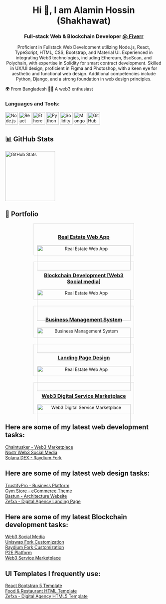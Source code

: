 <h1 align="center">Hi 👋, I am Alamin Hossin (Shakhawat) </h1>
<h3 align="center">Full-stack Web & Blockchain Developer <a href="https://fiverr.com">@ Fiverr</a></h3>

<p align="center">Proficient in Fullstack Web Development utilizing Node.js, React, TypeScript, HTML, CSS, Bootstrap,
    and Material UI. Experienced in integrating Web3 technologies, including Ethereum, BscScan, and Polychain, with
    expertise in Solidity for smart contract development. Skilled in UX/UI design, proficient in Figma and Photoshop,
    with a keen eye for aesthetic and functional web design. Additional competencies include Python, Django, and a
    strong foundation in web design principles.</p>

🌍 From Bangladesh
🏃‍♂️ A web3 enthusiast

<h3 align="left">Languages and Tools:</h3>
<p align="left">
    <img src="https://www.vectorlogo.zone/logos/nodejs/nodejs-icon.svg" alt="Node.js" width="40" height="40" />
    <img src="https://www.vectorlogo.zone/logos/reactjs/reactjs-icon.svg" alt="React" width="40" height="40" />
    <img src="https://github.com/Full-stack-Web-Dev-BD/Full-stack-Web-Dev-BD/assets/60449971/65a59c7a-bdc8-4085-a8cf-a010a896f35b"
        alt="Ethereum" width="40" height="40" />
    <img src="https://www.vectorlogo.zone/logos/python/python-icon.svg" alt="Python" width="40" height="40" />
    <img src="https://github.com/Full-stack-Web-Dev-BD/Full-stack-Web-Dev-BD/assets/60449971/005d29f6-b781-4b96-9104-5cb16a4fec91"
        alt="Solidity" width="40" height="40" />
    <img src="https://www.vectorlogo.zone/logos/mongodb/mongodb-icon.svg" alt="MongoDB" width="40" height="40" />
    <img src="https://www.vectorlogo.zone/logos/github/github-icon.svg" alt="GitHub" width="40" height="40" />
</p>

## 📊 GitHub Stats
<img src="https://github-readme-stats.vercel.app/api?username=Full-stack-Web-Dev-BD&show_icons=true&bg_color=ffea00&title_color=000000&text_color=000000&icon_color=ff0000&hide_border=true&count_private=true"
    alt="GitHub Stats" height="160" />


## 🚀 Portfolio
<div style="display: flex; flex-wrap: wrap; gap: 20px; justify-content: center;">
    <div style="width: 300px; border: 1px solid #ddd; padding: 10px; text-align: center;">
        <h3><a href="https://hously-landing.vercel.app/" target="_blank">Real Estate Web App</a></h3>
        <img src="https://www.devunicornlabs.com/assets/img/projects/1.png" alt="Real Estate Web App" width="100%" />
    </div>
    <div style="width: 300px; border: 1px solid #ddd; padding: 10px; text-align: center;">
        <h3><a href="https://nostr-pulschain-client.vercel.app/login" target="_blank">Blockchain Development [Web3 Social media]</a></h3>
         <img src="https://github.com/user-attachments/assets/bfbde272-10c9-474c-9b43-8d5a7994822c" alt="Real Estate Web App" width="100%" />
    </div>
    <div style="width: 300px; border: 1px solid #ddd; padding: 10px; text-align: center;">
        <h3><a href="https://blend-react.vercel.app/" target="_blank">Business Management System</a></h3>
        <img src="https://www.devunicornlabs.com/assets/img/projects/4.png" alt="Business Management System"
            width="100%" />
    </div>
        <div style="width: 300px; border: 1px solid #ddd; padding: 10px; text-align: center;">
        <h3><a href="https://unicktheme.com/zefxa/" target="_blank">Landing Page Design</a></h3>
             <img src="https://github.com/user-attachments/assets/22198c3b-763c-4bf4-b2ee-2f4f4cfa00e5" alt="Real Estate Web App" width="100%" />
    </div>
    <div style="width: 300px; border: 1px solid #ddd; padding: 10px; text-align: center;">
        <h3><a href="https://chaintusker.com/" target="_blank">Web3 Digital Service Marketplace</a></h3>
        <img src="https://www.devunicornlabs.com/assets/img/projects/5.png" alt="Web3 Digital Service Marketplace"
            width="100%" />
    </div>
</div>
<h2>Here are some of my latest web development tasks:</h2>
<p>
  <a href="https://chaintusker.com/" target="_blank">Chaintusker - Web3 Marketplace</a><br />
  <a href="https://nostr-pulschain-client.vercel.app/" target="_blank">Nostr Web3 Social Media</a><br />
  <a href="https://solona-dex.vercel.app/swap/" target="_blank">Solana DEX - Raydium Fork</a>
</p>

<h2>Here are some of my latest web design tasks:</h2>
<p>
  <a href="https://www.trustifypro.com/" target="_blank">TrustifyPro - Business Platform</a><br />
  <a href="https://gym-store.axiomthemes.com/" target="_blank">Gym Store - eCommerce Theme</a><br />
  <a href="https://bastun.vercel.app/" target="_blank">Bastun - Architecture Website</a><br />
  <a href="https://unicktheme.com/zefxa" target="_blank">Zefxa - Digital Agency Landing Page</a>
</p>

<h2>Here are some of my latest Blockchain development tasks:</h2>
<p>
  <a href="https://nostr-pulschain-client.vercel.app/" target="_blank">Web3 Social Media</a><br />
  <a href="https://momo-swap-test.vercel.app/" target="_blank">Uniswap Fork Customization</a><br />
  <a href="https://solona-dex.vercel.app/swap/" target="_blank">Raydium Fork Customization</a><br />
  <a href="https://p2e-jackpot.vercel.app/" target="_blank">P2E Platform</a><br />
  <a href="https://chaintusker.com/" target="_blank">Web3 Service Marketplace</a>
</p>

<h2>UI Templates I frequently use:</h2>
<p>
  <a href="https://elements.envato.com/react-js-multipurpose-react-bootstrap-5-template-H4XC2W7" target="_blank">React Bootstrap 5 Template</a><br />
  <a href="https://elements.envato.com/food-restaurant-html-template-FJPAS7N" target="_blank">Food & Restaurant HTML Template</a><br />
  <a href="https://elements.envato.com/zefxa-digital-agency-html5-template-KSZXLXY" target="_blank">Zefxa - Digital Agency HTML5 Template</a>
</p>

